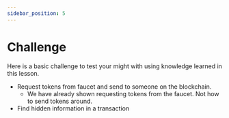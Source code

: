 ```yaml
---
sidebar_position: 5
---
```


# Challenge

Here is a basic challenge to test your might with using knowledge learned in this lesson.

- Request tokens from faucet and send to someone on the blockchain.
  - We have already shown requesting tokens from the faucet. Not how to send tokens around.
- Find hidden information in a transaction

